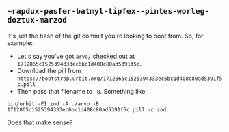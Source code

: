 ## `~rapdux-pasfer-batmyl-tipfex--pintes-worleg-doztux-marzod`
It's just the hash of the git commit you're looking to boot from.  So, for example:

- Let's say you've got `arvo/` checked out at `1712865c1525394333ec6bc1d408c80ad5391f5c`.  
- Download the pill from `https://bootstrap.urbit.org/1712865c1525394333ec6bc1d408c80ad5391f5c.pill`
- Then pass that filename to `-B`.  Something like: 
```
bin/urbit -FI zod -A ./arvo -B 1712865c1525394333ec6bc1d408c80ad5391f5c.pill -c zod
```

Does that make sense?